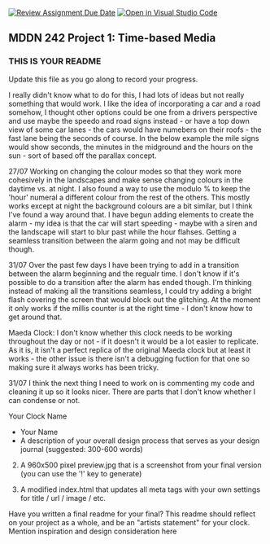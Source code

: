 [![Review Assignment Due Date](https://classroom.github.com/assets/deadline-readme-button-24ddc0f5d75046c5622901739e7c5dd533143b0c8e959d652212380cedb1ea36.svg)](https://classroom.github.com/a/JAZAP9dv)
[![Open in Visual Studio Code](https://classroom.github.com/assets/open-in-vscode-718a45dd9cf7e7f842a935f5ebbe5719a5e09af4491e668f4dbf3b35d5cca122.svg)](https://classroom.github.com/online_ide?assignment_repo_id=11439596&assignment_repo_type=AssignmentRepo)
## MDDN 242 Project 1: Time-based Media  

### THIS IS YOUR README

Update this file as you go along to record your progress.

I really didn't know what to do for this, I had lots of ideas but not really something that would work. I like the idea of incorporating a car and a road somehow, I thought other options could be one from a drivers perspective and use maybe the speedo and road signs instead - or have a top down view of some car lanes - the cars would have numebers on their roofs - the fast lane being the seconds of course. In the below example the mile signs would show seconds, the minutes in the midground and the hours on the sun - sort of based off the parallax concept.

27/07
Working on changing the colour modes so that they work more cohesively in the landscapes and make sense changing colours in the daytime vs. at night.
I also found a way to use the modulo % to keep the 'hour' numeral a different colour from the rest of the others. This mostly works except at night the background colours are a bit similar, but I think I've found a way around that.
I have begun adding elements to create the alarm - my idea is that the car will start speeding - maybe with a siren and the landscape will start to blur past while the hour flahses. Getting a seamless transition between the alarm going and not may be difficult though.

31/07
Over the past few days I have been trying to add in a transition between the alarm beginning and the regualr time. I don't know if it's possible to do a transition after the alarm has ended though. I'm thinking instead of making all the transitions seamless, I could try adding a bright flash covering the screen that would block out the glitching. At the moment it only works if the millis counter is at the right time - I don't know how to get around that.

Maeda Clock:
I don't know whether this clock needs to be working throughout the day or not - if it doesn't it would be a lot easier to replicate. As it is, it isn't a perfect replica of the original Maeda clock but at least it works - the other issue is there isn't a debugging fuction for that one so making sure it always works has been tricky.

31/07
I think the next thing I need to work on is commenting my code and cleaning it up so it looks nicer. There are parts that I don't know whether I can condense or not.

Your Clock Name
* Your Name
 * A description of your overall design process that serves as your design journal (suggested: 300-600 words)

2) A 960x500 pixel preview.jpg that is a screenshot from your final version (you can use the '!' key to generate)

3) A modified index.html that updates all meta tags with your own settings for title / url / image / etc.

Have you written a final readme for your final? This readme should reflect on your project as a whole, and be an "artists statement" for your clock. Mention inspiration and design consideration here